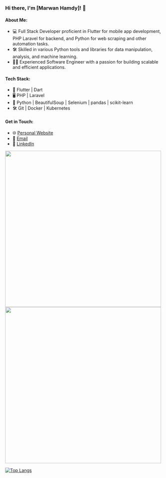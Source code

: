 ### Hi there, I'm [Marwan Hamdy]! 👋

#### About Me:
- 💻 Full Stack Developer proficient in Flutter for mobile app development, PHP Laravel for backend, and Python for web scraping and other automation tasks.
- 🛠️ Skilled in various Python tools and libraries for data manipulation, analysis, and machine learning.
- 👨‍💻 Experienced Software Engineer with a passion for building scalable and efficient applications.

#### Tech Stack:
- 📱 Flutter | Dart
- 🖥️ PHP | Laravel
- 🐍 Python | BeautifulSoup | Selenium | pandas | scikit-learn
- 🛠️ Git | Docker | Kubernetes

#### Get in Touch:
- 🌐 [Personal Website](https://bemocode.com)
- 📧 [Email](mailto:marwanbemo0@gmail.com)
- 💼 [LinkedIn]([https://linkedin.com/in/yourprofile](https://www.linkedin.com/in/marwancode/))


<img src = "https://github-readme-streak-stats.herokuapp.com?user=0maroo0&theme=dark&hide_border=false" width = 500>

<img src = "https://github-readme-stats.vercel.app/api?username=0maroo0&show_icons=true&theme=dark" width = 500>

[![Top Langs](https://github-readme-stats.vercel.app/api/top-langs/?username=0maroo0&theme=dark)](https://github.com/0maroo0/github-readme-stats)


 <!---
0maroo0/0maroo0 is a ✨ special ✨ repository because its `README.md` (this file) appears on your GitHub profile.
You can click the Preview link to take a look at your changes.
--->
